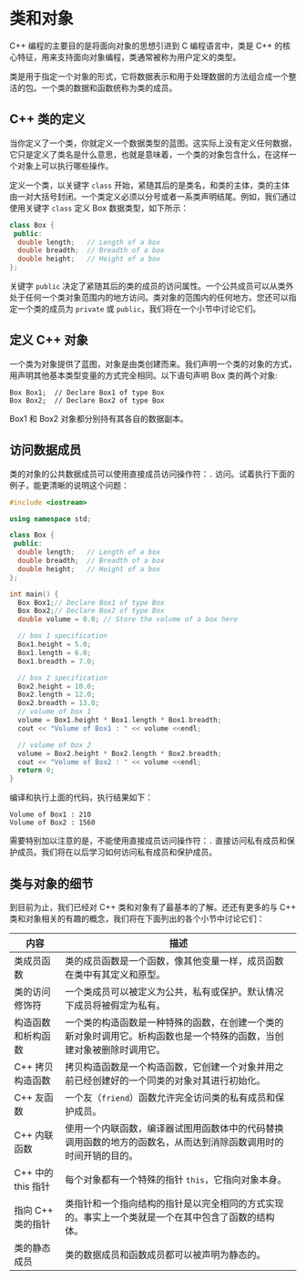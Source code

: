 # 类和对象

C++ 编程的主要目的是将面向对象的思想引进到 C 编程语言中，类是 C++ 的核心特征，用来支持面向对象编程，类通常被称为用户定义的类型。

类是用于指定一个对象的形式，它将数据表示和用于处理数据的方法组合成一个整洁的包。一个类的数据和函数统称为类的成员。

## C++ 类的定义

当你定义了一个类，你就定义一个数据类型的蓝图。这实际上没有定义任何数据，它只是定义了类名是什么意思，也就是意味着，一个类的对象包含什么，在这样一个对象上可以执行哪些操作。

定义一个类，以关键字 `class` 开始，紧随其后的是类名，和类的主体，类的主体由一对大括号封闭。一个类定义必须以分号或者一系类声明结尾。例如，我们通过使用关键字 `class` 定义 Box 数据类型，如下所示：

```c++
class Box {
 public:
  double length;   // Length of a box
  double breadth;  // Breadth of a box
  double height;   // Height of a box
};
```

关键字 `public` 决定了紧随其后的类的成员的访问属性。一个公共成员可以从类外处于任何一个类对象范围内的地方访问。类对象的范围内的任何地方。您还可以指定一个类的成员为 `private` 或 `public`，我们将在一个小节中讨论它们。

## 定义 C++ 对象

一个类为对象提供了蓝图，对象是由类创建而来。我们声明一个类的对象的方式，用声明其他基本类型变量的方式完全相同。以下语句声明 Box 类的两个对象:

```
Box Box1;  // Declare Box1 of type Box
Box Box2;  // Declare Box2 of type Box
```

Box1 和 Box2 对象都分别持有其各自的数据副本。

## 访问数据成员

类的对象的公共数据成员可以使用直接成员访问操作符：`.` 访问。试着执行下面的例子，能更清晰的说明这个问题：

```c++
#include <iostream>

using namespace std;

class Box {
 public:
  double length;   // Length of a box
  double breadth;  // Breadth of a box
  double height;   // Height of a box
};

int main() {
  Box Box1;// Declare Box1 of type Box
  Box Box2;// Declare Box2 of type Box
  double volume = 0.0; // Store the volume of a box here

  // box 1 specification
  Box1.height = 5.0;
  Box1.length = 6.0;
  Box1.breadth = 7.0;

  // box 2 specification
  Box2.height = 10.0;
  Box2.length = 12.0;
  Box2.breadth = 13.0;
  // volume of box 1
  volume = Box1.height * Box1.length * Box1.breadth;
  cout << "Volume of Box1 : " << volume <<endl;

  // volume of box 2
  volume = Box2.height * Box2.length * Box2.breadth;
  cout << "Volume of Box2 : " << volume <<endl;
  return 0;
}
```

编译和执行上面的代码，执行结果如下：

```
Volume of Box1 : 210
Volume of Box2 : 1560
```

需要特别加以注意的是，不能使用直接成员访问操作符：`.` 直接访问私有成员和保护成员。我们将在以后学习如何访问私有成员和保护成员。

## 类与对象的细节

到目前为止，我们已经对 C++ 类和对象有了最基本的了解。还还有更多的与 C++ 类和对象相关的有趣的概念，我们将在下面列出的各个小节中讨论它们：

| 内容               | 描述                                                         |
| ------------------ | ------------------------------------------------------------ |
| 类成员函数         | 类的成员函数是一个函数，像其他变量一样，成员函数在类中有其定义和原型。 |
| 类的访问修饰符     | 一个类成员可以被定义为公共，私有或保护。默认情况下成员将被假定为私有。 |
| 构造函数和析构函数 | 一个类的构造函数是一种特殊的函数，在创建一个类的新对象时调用它。析构函数也是一个特殊的函数，当创建对象被删除时调用它。 |
| C++ 拷贝构造函数   | 拷贝构造函数是一个构造函数，它创建一个对象并用之前已经创建好的一个同类的对象对其进行初始化。 |
| C++ 友函数         | 一个友（`friend`）函数允许完全访问类的私有成员和保护成员。 |
| C++ 内联函数       | 使用一个内联函数，编译器试图用函数体中的代码替换调用函数的地方的函数名，从而达到消除函数调用时的时间开销的目的。 |
| C++ 中的 this 指针 | 每个对象都有一个特殊的指针 `this`，它指向对象本身。        |
| 指向 C++ 类的指针  | 类指针和一个指向结构的指针是以完全相同的方式实现的。事实上一个类就是一个在其中包含了函数的结构体。 |
| 类的静态成员       | 类的数据成员和函数成员都可以被声明为静态的。                 |